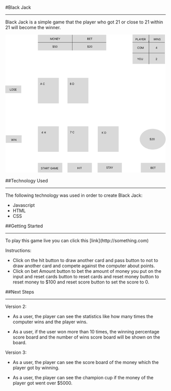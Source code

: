 #Black Jack
<hr>
Black Jack is a simple game that the player who got 21 or close to 21 within 21 will become the winner. 


![Wireframe](asset/wireframe.png)

##Technology Used
<hr>
The following technology was used in order to create Black Jack: 

- Javascript
- HTML
- CSS

##Getting Started
<hr>
To play this game live you can click this [link](http://something.com)

Instructions:

-  Click on the hit button to draw another card and pass button to 
   not to draw another card and compete against the computer about 
   points.
-  Click on bet Amount button to bet the amount of money you put 
   on the input and reset cards button to reset cards and reset 
   money button to reset money to $100 and reset score button to 
   set the score to 0. 

##Next Steps
<hr>

Version 2: 

-   As a user, the player can see the statistics like how many 
    times the computer wins and the player wins.

-   As a user, if the user won more than 10 times, the winning 
    percentage score board and the number of wins score board will 
    be shown on the board. 

Version 3: 

-   As a user, the player can see the score board of the money 
    which the player got by winning.

-   As a user, the player can see the champion cup if the money of 
    the player got went over $5000.


